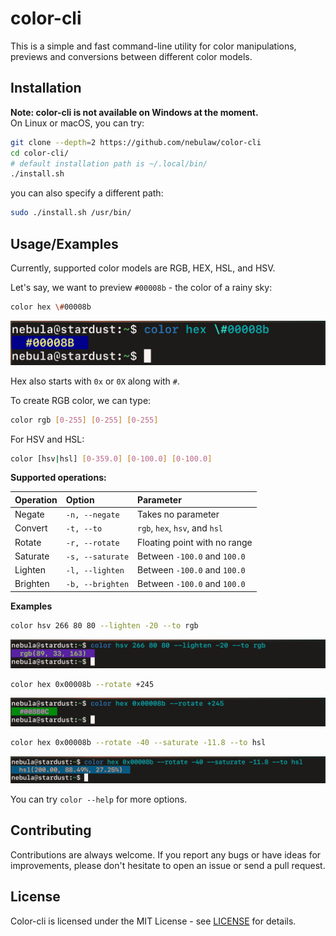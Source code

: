 # color-cli

This is a simple and fast command-line utility for color manipulations,
previews and conversions between different color models.


## Installation
**Note: color-cli is not available on Windows at the moment.** \
On Linux or macOS, you can try:
```bash
git clone --depth=2 https://github.com/nebulaw/color-cli
cd color-cli/
# default installation path is ~/.local/bin/
./install.sh
```
you can also specify a different path:
```bash
sudo ./install.sh /usr/bin/
```


## Usage/Examples
Currently, supported color models are RGB, HEX, HSL, and HSV.

Let's say, we want to preview `#00008b` - the color of a rainy sky:
```bash
color hex \#00008b
```
![output-image-1][image-1]

Hex also starts with `0x` or `0X`  along with `#`.

To create RGB color, we can type:
```bash
color rgb [0-255] [0-255] [0-255]
```

For HSV and HSL:
```bash
color [hsv|hsl] [0-359.0] [0-100.0] [0-100.0]
```

**Supported operations:**

|  Operation | Option           | Parameter                       |
| :--------  | :--------------- | :------------------------------ |
|  Negate    | `-n, --negate`   | Takes no parameter              |
|  Convert   | `-t, --to`       | `rgb`, `hex`, `hsv`, and `hsl`  |  
|  Rotate    | `-r, --rotate`   |  Floating point with no range   |
|  Saturate  | `-s, --saturate` |  Between `-100.0` and `100.0`   |
|  Lighten   | `-l, --lighten`  |  Between `-100.0` and `100.0`   |
|  Brighten  | `-b, --brighten` |  Between `-100.0` and `100.0`   |

**Examples**

```bash
color hsv 266 80 80 --lighten -20 --to rgb
```
![output-image-3][image-2]

```bash
color hex 0x00008b --rotate +245
```
![output-image-3][image-3]

```bash
color hex 0x00008b --rotate -40 --saturate -11.8 --to hsl
```
![output-image-3][image-4]

You can try ```color --help``` for more options.


## Contributing
Contributions are always welcome. If you report any bugs or have ideas for
improvements, please don't hesitate to open an issue or send a pull request.


## License
Color-cli is licensed under the MIT License - see
[LICENSE][license] for details.


[license]: https://github.com/nebulaw/color-cli/blob/main/LICENSE
[image-1]: https://raw.githubusercontent.com/nebulaw/color-cli/main/images/image-1.png
[image-2]: https://raw.githubusercontent.com/nebulaw/color-cli/main/images/image-2.png
[image-3]: https://raw.githubusercontent.com/nebulaw/color-cli/main/images/image-3.png
[image-4]: https://raw.githubusercontent.com/nebulaw/color-cli/main/images/image-4.png

